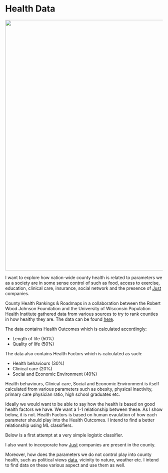 # Health Data 

<p align="center">
  <img width="800" src="https://user-images.githubusercontent.com/32745301/37368716-04a74420-26d5-11e8-973d-1bed9203cfd5.jpeg">
</p>


I want to explore how nation-wide county health is related to parameters we as a society are in some 
sense control of such as food, access to exercise, education, clinical care, insurance, social network 
and the presence of [Just](https://justcapital.com/2017-rankings/) companies. 

County Health Rankings & Roadmaps in a collaboration between the Robert Wood Johnson Foundation and the University of Wisconsin Population Health Institute gathered data from various sources to try to rank counties in how healthy they are. The data can be found [here](http://www.countyhealthrankings.org/explore-health-rankings/rankings-data). 

The data contains Health Outcomes which is calculated accordingly:
- Length of life (50%)
- Quality of life (50%)

The data also contains Health Factors which is calculated as such: 
- Health behaviours (30%)
- Clinical care (20%)
- Social and Economic Environment (40%)

Health behaviours, Clinical care, Social and Economic Environment is itself calculated from various parameters such as obesity, physical inactivity, primary care physician ratio, high school graduates etc. 

Ideally we would want to be able to say how the health is based on good health factors we have. We want a 1-1 relationship between these. As I show below, it is not. Health Factors is based on human evaulation of how each parameter should play into the Health Outcomes. I intend to find a better relationship using ML classifiers. 

Below is a first attempt at a very simple logistic classifier. 

I also want to incorporate how [Just](https://justcapital.com/) companies are present in the county. 

Moreover, how does the parameters we do not control play into county health, such as political views [data](https://github.com/tonmcg/County_Level_Election_Results_12-16), vicinity to nature, weather etc. I intend to find data on these various aspect and use them as well. 
